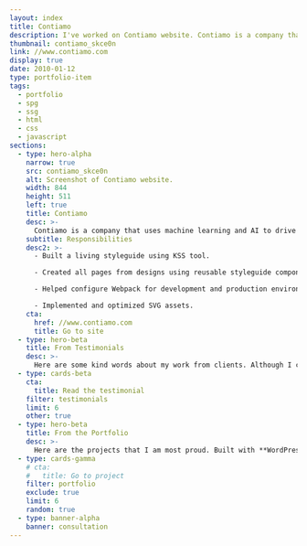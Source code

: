 ```yaml
---
layout: index
title: Contiamo
description: I've worked on Contiamo website. Contiamo is a company that uses ML and AI to drive better decision making and process optimization.
thumbnail: contiamo_skce0n
link: //www.contiamo.com
display: true
date: 2010-01-12
type: portfolio-item
tags:
  - portfolio
  - spg
  - ssg
  - html
  - css
  - javascript
sections:
  - type: hero-alpha
    narrow: true
    src: contiamo_skce0n
    alt: Screenshot of Contiamo website.
    width: 844
    height: 511
    left: true
    title: Contiamo
    desc: >-
      Contiamo is a company that uses machine learning and AI to drive better decision making and process optimization. The website runs on Middleman, Webpack, Netlify, and Github.
    subtitle: Responsibilities
    desc2: >-
      - Built a living styleguide using KSS tool.

      - Created all pages from designs using reusable styleguide components.

      - Helped configure Webpack for development and production environments.

      - Implemented and optimized SVG assets.
    cta:
      href: //www.contiamo.com
      title: Go to site
  - type: hero-beta
    title: From Testimonials
    desc: >-
      Here are some kind words about my work from clients. Although I collaborated with clients from more than 10 countries, most of them came from **The United States**.
  - type: cards-beta
    cta:
      title: Read the testimonial
    filter: testimonials
    limit: 6
    other: true
  - type: hero-beta
    title: From the Portfolio
    desc: >-
      Here are the projects that I am most proud. Built with **WordPress**, **Shopify**, **Jekyll**, and **Hugo**, among others.
  - type: cards-gamma
    # cta:
    #   title: Go to project
    filter: portfolio
    exclude: true
    limit: 6
    random: true
  - type: banner-alpha
    banner: consultation
---
```

